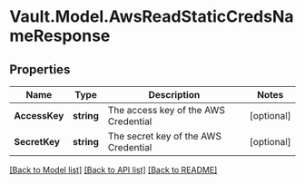# Vault.Model.AwsReadStaticCredsNameResponse

## Properties

Name | Type | Description | Notes
------------ | ------------- | ------------- | -------------
**AccessKey** | **string** | The access key of the AWS Credential | [optional] 
**SecretKey** | **string** | The secret key of the AWS Credential | [optional] 

[[Back to Model list]](../README.md#documentation-for-models) [[Back to API list]](../README.md#documentation-for-api-endpoints) [[Back to README]](../README.md)

